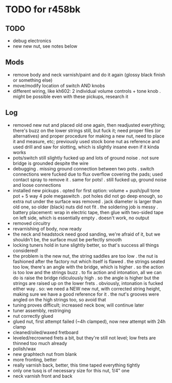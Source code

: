 # TODO for r458bk

## TODO
- debug electronics
- new new nut, see notes below

## Mods
- remove body and neck varnish/paint and do it again
(glossy black finish or something else)
- move/modify location of switch AND knobs
- different wiring, like kh602: 2 individual volume controls + tone knob
	. might be possible even with these pickups, research it


## Log
- removed new nut and placed old one again,
then readjusted everything;
there's buzz on the lower strings still, but fuck it;
need proper files (or alternatives) and proper procedure for making a new nut,
need to place it and measure, etc;
previously used stock bone nut as reference
and used drill and saw for slotting,
which is slightly insane even if it kinda works
- pots/switch still slightly fucked up and lots of ground noise
	. not sure bridge is grounded despite the wire
- debugging
	. missing ground connection between two pots
	. switch connections were fucked due to flux overflow covering the pads;
	used contact spray to remove it
	. same for pots!
	. still fucked up, ground noise and loose connections
- installed new pickups
	. opted for first option: volume + push/pull tone pot + 5 way 4 pole megaswitch
	. pot holes did not go deep enough, so extra nut under the surface was removed
	. jack diameter is larger than old one, so older (black) nuts did not fit
	. the soldering job is messy
	. battery placement: wrap in electric tape,
	then glue with two-sided tape on left side, which is essentially empty
	. doesn't work, no output
- removed circuitry
- revarnishing of body, now ready
- the neck and headstock need good sanding, we're afraid of it, but we shouldn't be,
the surface must be perfectly smooth
- locking tuners hold in tune slightly better, so that's success all things considered!
- the problem is the new nut, the string saddles are too low
	. the nut is fashioned after the factory nut which itself is flawed
	. the strings seated too low, there's an angle with the bridge, which is higher
	. so the action is too low and the strings buzz
	. to fix action and intonation, all we can do is raise the bridge ridiculously high
	. so the angle is higher but the strings are raised up on the lower frets
	. obviously, intonation is fucked either way
	. so: we need a NEW new nut, with corrected string height,
	making sure we have a good reference for it
	. the nut's grooves were angled on the high strings too,
	so avoid that
- tuning proves difficult; increased neck bow, will continue later
- tuner assembly, restringing
- nut correctly glued
- glued nut, first attempt failed (~4h clamped), now new attempt with 24h clamp
- cleaned/oiled/waxed fretboard
- leveled/recrowned frets a bit, but they're still not level;
low frets are thinned too much already
- polish/wax
- new graphtech nut from blank
- more fronting, better
- really varnish back, better, this time taped everything tightly
- only one tusq is of necessary size for this nut, 1/4" one
- neck varnish front and back
